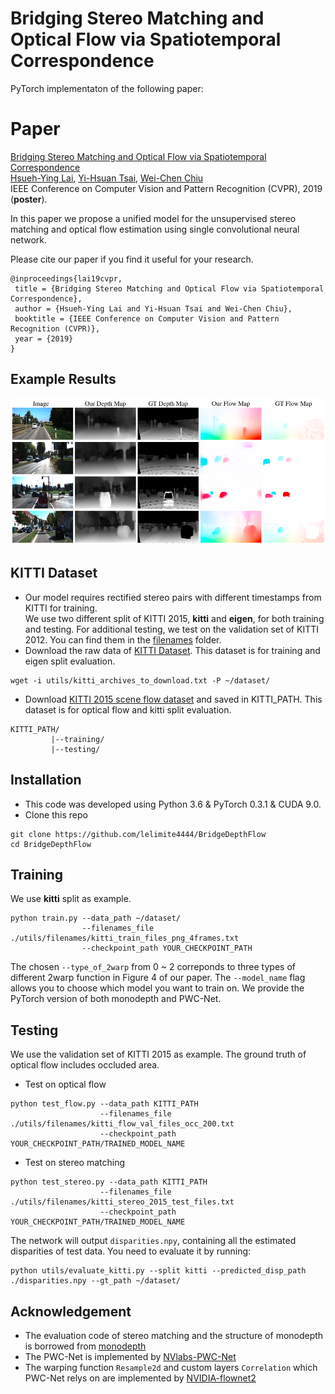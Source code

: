 # Bridging Stereo Matching and Optical Flow via Spatiotemporal Correspondence
PyTorch implementaton of the following paper:
# Paper
[Bridging Stereo Matching and Optical Flow via Spatiotemporal Correspondence](https://people.cs.nctu.edu.tw/~walon/publications/lai2019cvpr.pdf) <br />
[Hsueh-Ying Lai](), [Yi-Hsuan Tsai](https://sites.google.com/site/yihsuantsai/home), [Wei-Chen Chiu](https://walonchiu.github.io) <br />
IEEE Conference on Computer Vision and Pattern Recognition (CVPR), 2019 (**poster**).

In this paper we propose a unified model for the unsupervised stereo matching and optical flow estimation using single convolutional neural network.

Please cite our paper if you find it useful for your research.

```
@inproceedings{lai19cvpr,
 title = {Bridging Stereo Matching and Optical Flow via Spatiotemporal Correspondence},
 author = {Hsueh-Ying Lai and Yi-Hsuan Tsai and Wei-Chen Chiu},
 booktitle = {IEEE Conference on Computer Vision and Pattern Recognition (CVPR)},
 year = {2019}
}
```

## Example Results

![](figure/qualitative.png)

## KITTI Dataset
* Our model requires rectified stereo pairs with different timestamps from KITTI for training. \
We use two different split of KITTI 2015, **kitti** and **eigen**, for both training and testing. For additional testing, we test on the validation set of KITTI 2012. You can find them in the [filenames](utils/filenames) folder.
* Download the raw data of [KITTI Dataset](http://www.cvlibs.net/datasets/kitti/raw_data.php). This dataset is for training and eigen split evaluation.
```
wget -i utils/kitti_archives_to_download.txt -P ~/dataset/
```
* Download [KITTI 2015 scene flow dataset](http://www.cvlibs.net/datasets/kitti/eval_scene_flow.php) and saved in KITTI_PATH. This dataset is for optical flow and kitti split evaluation.
```shell
KITTI_PATH/
         |--training/
         |--testing/
```

## Installation
* This code was developed using Python 3.6 & PyTorch 0.3.1 & CUDA 9.0.
* Clone this repo
```shell
git clone https://github.com/lelimite4444/BridgeDepthFlow
cd BridgeDepthFlow
```

## Training
We use **kitti** split as example.
```shell
python train.py --data_path ~/dataset/
                --filenames_file ./utils/filenames/kitti_train_files_png_4frames.txt
                --checkpoint_path YOUR_CHECKPOINT_PATH
```
The chosen `--type_of_2warp` from 0 ~ 2 correponds to three types of different 2warp function in Figure 4 of our paper.
The `--model_name` flag allows you to choose which model you want to train on. We provide the PyTorch version of both monodepth and PWC-Net.

## Testing
We use the validation set of KITTI 2015 as example. The ground truth of optical flow includes occluded area.
* Test on optical flow
```shell
python test_flow.py --data_path KITTI_PATH
                    --filenames_file ./utils/filenames/kitti_flow_val_files_occ_200.txt
                    --checkpoint_path YOUR_CHECKPOINT_PATH/TRAINED_MODEL_NAME
```
* Test on stereo matching
```shell
python test_stereo.py --data_path KITTI_PATH
                    --filenames_file ./utils/filenames/kitti_stereo_2015_test_files.txt
                    --checkpoint_path YOUR_CHECKPOINT_PATH/TRAINED_MODEL_NAME
```
The network will output `disparities.npy`, containing all the estimated disparities of test data. You need to evaluate it by running:
```shell
python utils/evaluate_kitti.py --split kitti --predicted_disp_path ./disparities.npy --gt_path ~/dataset/
```

## Acknowledgement
* The evaluation code of stereo matching and the structure of monodepth is borrowed from [monodepth](https://github.com/mrharicot/monodepth)
* The PWC-Net is implemented by [NVlabs-PWC-Net](https://github.com/NVlabs/PWC-Net/tree/master/PyTorch)
* The warping function `Resample2d` and custom layers `Correlation` which PWC-Net relys on are implemented by [NVIDIA-flownet2](https://github.com/NVIDIA/flownet2-pytorch)
